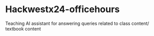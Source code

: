 # Hackwestx24-officehours
Teaching AI assistant for answering queries related to class content/ textbook content
